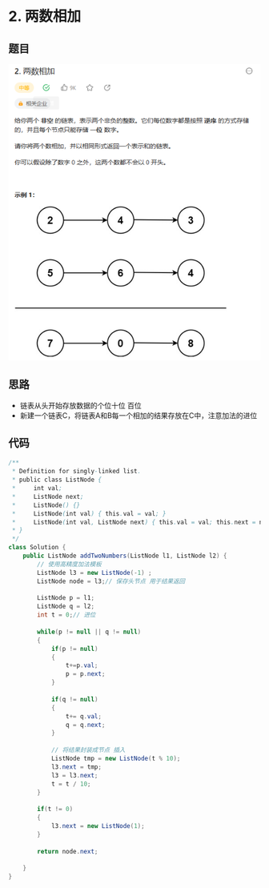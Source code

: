 # 2. 两数相加

## 题目

![图 1](../../images/b1feca1e5dd9b49b21675a1f71de52d3333f1c41aafb01fd4e2db4883158c3d5.png)  


## 思路

* 链表从头开始存放数据的个位十位 百位
* 新建一个链表C，将链表A和B每一个相加的结果存放在C中，注意加法的进位

## 代码

```java
/**
 * Definition for singly-linked list.
 * public class ListNode {
 *     int val;
 *     ListNode next;
 *     ListNode() {}
 *     ListNode(int val) { this.val = val; }
 *     ListNode(int val, ListNode next) { this.val = val; this.next = next; }
 * }
 */
class Solution {
    public ListNode addTwoNumbers(ListNode l1, ListNode l2) {
        // 使用高精度加法模板
        ListNode l3 = new ListNode(-1) ;
        ListNode node = l3;// 保存头节点 用于结果返回

        ListNode p = l1;
        ListNode q = l2;
        int t = 0;// 进位

        while(p != null || q != null)
        {
            if(p != null)
            {
                t+=p.val;
                p = p.next;
            }

            if(q != null)
            {
                t+= q.val;
                q = q.next;
            }

            // 将结果封装成节点 插入
            ListNode tmp = new ListNode(t % 10);
            l3.next = tmp;
            l3 = l3.next;
            t = t / 10;
        }

        if(t != 0)
        {
            l3.next = new ListNode(1);
        }

        return node.next;

    }
}

```
